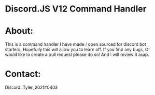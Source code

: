 # Discord.JS V12 Command Handler

# About:
This is a command handler I have made / open sourced for discord bot starters, Hopefully this will allow you to learn off. If you find any bugs, Or would like to create a pull request please do so! And I will review it asap.

# Contact: 
Discord: Tyler_2021#0403